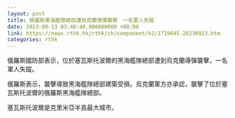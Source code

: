 ```yaml
---
layout: post
title: 俄羅斯黑海艦隊總部遭烏克蘭導彈襲擊　一名軍人失蹤
date: 2023-09-23 03:40:40.000000000 +08:00
link: https://news.rthk.hk/rthk/ch/component/k2/1719645-20230923.htm
categories: rthk
---
```


俄羅斯國防部表示，位於塞瓦斯托波爾的黑海艦隊總部遭到烏克蘭導彈襲擊，一名軍人失蹤。

俄羅斯表示，襲擊導致黑海艦隊總部建築受損。烏克蘭軍方亦承認，襲擊了位於塞瓦斯托波爾的俄羅斯黑海艦隊總部。

塞瓦斯托波爾是克里米亞半島最大城市。
